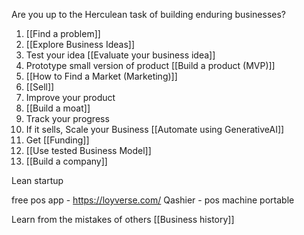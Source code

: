 Are you up to the Herculean task of building enduring businesses?

1. [[Find a problem]]
2. [[Explore Business Ideas]]
3. Test your idea [[Evaluate your business idea]]
7. Prototype small version of product [[Build a product (MVP)]]
9. [[How to Find a Market (Marketing)]]
10. [[Sell]]
11. Improve your product
12. [[Build a moat]]
13. Track your progress
14. If it sells, Scale your Business [[Automate using GenerativeAI]]
15. Get [[Funding]]
16. [[Use tested Business Model]]
17. [[Build a company]]

Lean startup

free pos app - https://loyverse.com/
Qashier - pos machine portable

Learn from the mistakes of others [[Business history]]



